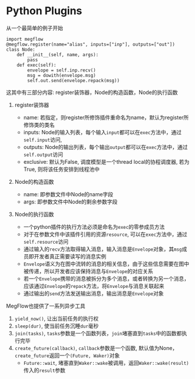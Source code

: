 # Python Plugins

从一个最简单的例子开始
```
import megflow
@megflow.register(name="alias", inputs=["inp"], outputs=["out"])
class Node:
    def __init__(self, name, args):
        pass
    def exec(self):
        envelope = self.inp.recv()
        msg = dowith(envelope.msg)
        self.out.send(envelope.repack(msg))
```

这其中有三部分内容: register装饰器，Node的构造函数，Node的执行函数

1. register装饰器
    - name: 若指定，则register所修饰插件重命名为name，默认为register所修饰类的类名
    - inputs: Node的输入列表，每个输入`input`都可以在`exec`方法中，通过`self.input`访问,
    - outputs: Node的输出列表，每个输出`output`都可以在`exec`方法中，通过`self.output`访问
    - exclusive: 默认为False, 调度模型是一个thread local的协程调度器, 若为True, 则将该任务安排到线程池中

2. Node的构造函数
    - name: 即参数文件中Node的name字段
    - args: 即参数文件中Node的剩余参数字段

3. Node的执行函数
    - 一个python插件的执行方法必须是命名为`exec`的零参成员方法
    - 对于在参数文件中该插件引用的资源`resource`, 可以在`exec`方法中，通过`self.resource`访问
    - 通过输入的`recv`方法取得输入消息，输入消息是`Envelope`对象，其`msg`成员即开发者真正需要读写的消息实例
    - `Envelope`语义为在图中流转的消息的相关信息，由于这些信息需要在图中被传递，所以开发者应该保持消息与`Envelope`的对应关系
    - 若一个`Envelope`携带的消息被拆分为多个消息，或者转换为另一个消息，应该通过`Envelope`的`repack`方法，将`Envelope`与消息关联起来
    - 通过输出的`send`方法发送输出消息，输出消息是`Envelope`对象

MegFlow也提供了一系列异步工具
1. `yield_now()`, 让出当前任务的执行权
2. `sleep(dur)`, 使当前任务沉睡`dur`毫秒
3. `join(tasks)`, `tasks`参数是一个函数列表，`join`堵塞直到`tasks`中的函数都执行完毕
4. `create_future(callback)`, `callback`参数是一个函数, 默认值为None，`create_future`返回一个`(Future, Waker)`对象
    - `Future::wait`, 堵塞直到`Waker::wake`被调用，返回`Waker::wake(result)`传入的`result`参数
